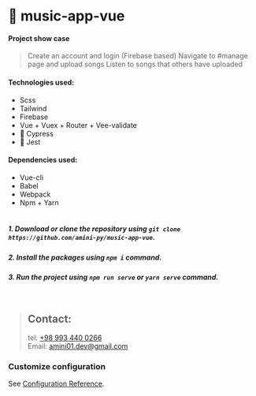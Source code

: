 # 🚧 music-app-vue
#### Project show case

> Create an account and login (Firebase based)
> Navigate to #manage page and upload songs
> Listen to songs that others have uploaded


#### Technologies used:
- Scss
- Tailwind
- Firebase
- Vue + Vuex + Router + Vee-validate
- 🚧 Cypress
- 🚧 Jest
#### Dependencies used:
- Vue-cli
- Babel
- Webpack
- Npm + Yarn <br><br>
##### 1. Download or clone the repository using `git clone https://github.com/amini-py/music-app-vue`.
##### 2. Install the packages using `npm i` command.
##### 3. Run the project using `npm run serve` or `yarn serve` command.<br><br><br>

> ## Contact:
> tel: [+98 993 440 0266](tel:+989934400266) <br>
> Email: [amini01.dev@gmail.com](mailto:amini01.dev@gmail.com)

### Customize configuration
See [Configuration Reference](https://cli.vuejs.org/config/).
